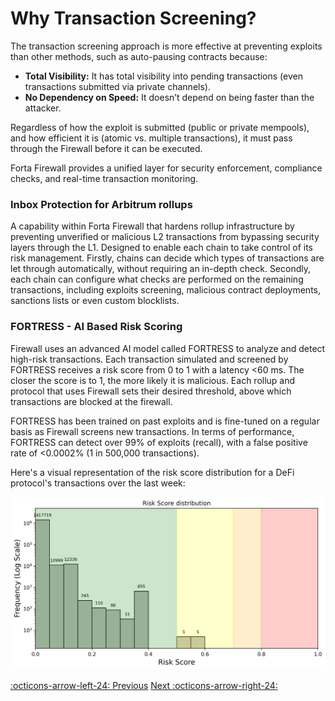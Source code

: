 # Why Transaction Screening?

The transaction screening approach is more effective at preventing exploits than other methods, such as auto-pausing contracts because:

- **Total Visibility:** It has total visibility into pending transactions (even transactions submitted via private channels).
- **No Dependency on Speed:** It doesn’t depend on being faster than the attacker.

Regardless of how the exploit is submitted (public or private mempools), and how efficient it is (atomic vs. multiple transactions), it must pass through the Firewall before it can be executed.

Forta Firewall provides a unified layer for security enforcement, compliance checks, and real-time transaction monitoring.

### Inbox Protection for Arbitrum rollups

A capability within Forta Firewall that hardens rollup infrastructure by preventing unverified or malicious L2 transactions from bypassing security layers through the L1. Designed to enable each chain to take control of its risk management. Firstly, chains can decide which types of transactions are let through automatically, without requiring an in-depth check. Secondly, each chain can configure what checks are performed on the remaining transactions, including exploits screening, malicious contract deployments, sanctions lists or even custom blocklists.

### FORTRESS - AI Based Risk Scoring

Firewall uses an advanced AI model called FORTRESS to analyze and detect high-risk transactions. Each transaction simulated and screened by FORTRESS receives a risk score from 0 to 1 with a latency <60 ms. The closer the score is to 1, the more likely it is malicious. Each rollup and protocol that uses Firewall sets their desired threshold, above which transactions are blocked at the firewall.

FORTRESS has been trained on past exploits and is fine-tuned on a regular basis as Firewall screens new transactions. In terms of performance, FORTRESS can detect over 99% of exploits (recall), with a false positive rate of <0.0002% (1 in 500,000 transactions).

Here's a visual representation of the risk score distribution for a DeFi protocol's transactions over the last week:


![fortress_risk_score](fortress.png)


[:octicons-arrow-left-24: Previous](forta-firewall-overview.md) [Next :octicons-arrow-right-24:](forta-firewall-security-screening.md)

